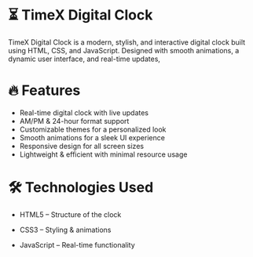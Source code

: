 # ⏳ TimeX Digital Clock
TimeX Digital Clock is a modern, stylish, and interactive digital clock built using HTML, CSS, and JavaScript. Designed with smooth animations, a dynamic user interface, and real-time updates,
# 🔥 Features
- Real-time digital clock with live updates
- AM/PM & 24-hour format support
- Customizable themes for a personalized look
- Smooth animations for a sleek UI experience
- Responsive design for all screen sizes
- Lightweight & efficient with minimal resource usage

# 🛠️ Technologies Used
- HTML5 – Structure of the clock

- CSS3 – Styling & animations

- JavaScript – Real-time functionality
